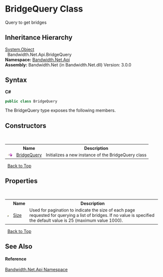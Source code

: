 ﻿# BridgeQuery Class
 

Query to get bridges


## Inheritance Hierarchy
<a href="http://msdn2.microsoft.com/en-us/library/e5kfa45b" target="_blank">System.Object</a><br />&nbsp;&nbsp;Bandwidth.Net.Api.BridgeQuery<br />
**Namespace:**&nbsp;<a href ="N_Bandwidth_Net_Api.md">Bandwidth.Net.Api</a><br />**Assembly:**&nbsp;Bandwidth.Net (in Bandwidth.Net.dll) Version: 3.0.0

## Syntax

**C#**<br />
``` C#
public class BridgeQuery
```

The BridgeQuery type exposes the following members.


## Constructors
&nbsp;<table><tr><th></th><th>Name</th><th>Description</th></tr><tr><td>![Public method](media/pubmethod.gif "Public method")</td><td><a href ="M_Bandwidth_Net_Api_BridgeQuery__ctor.md">BridgeQuery</a></td><td>
Initializes a new instance of the BridgeQuery class</td></tr></table>&nbsp;
<a href="#bridgequery-class">Back to Top</a>

## Properties
&nbsp;<table><tr><th></th><th>Name</th><th>Description</th></tr><tr><td>![Public property](media/pubproperty.gif "Public property")</td><td><a href ="P_Bandwidth_Net_Api_BridgeQuery_Size.md">Size</a></td><td>
Used for pagination to indicate the size of each page requested for querying a list of bridges. If no value is specified the default value is 25 (maximum value 1000).</td></tr></table>&nbsp;
<a href="#bridgequery-class">Back to Top</a>

## See Also


#### Reference
<a href ="N_Bandwidth_Net_Api.md">Bandwidth.Net.Api Namespace</a><br />